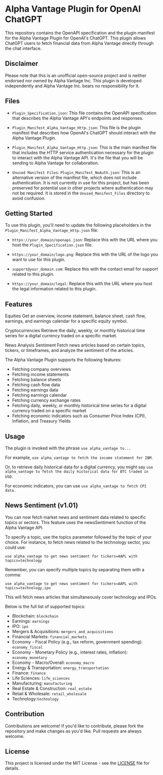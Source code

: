 # Alpha Vantage Plugin for OpenAI ChatGPT

This repository contains the OpenAPI specification and the plugin manifest for the Alpha Vantage Plugin for OpenAI's ChatGPT. This plugin allows ChatGPT users to fetch financial data from Alpha Vantage directly through the chat interface. 

## Disclaimer
Please note that this is an unofficial open-source project and is neither endorsed nor owned by Alpha Vantage Inc. This plugin is developed independently and Alpha Vantage Inc. bears no responsibility for it.

## Files

- `Plugin_Specification.json`: This file contains the OpenAPI specification that describes the Alpha Vantage API's endpoints and responses. 

- `Plugin_Manifest_Alpha_Vantage_Http.json`: This file is the plugin manifest that describes how OpenAI's ChatGPT should interact with the Alpha Vantage Plugin.

- `Plugin_Manifest_Alpha_Vantage_Http.json`: This is the main manifest file that includes the HTTP service authentication necessary for the plugin to interact with the Alpha Vantage API. It's the file that you will be sending to Alpha Vantage for collaboration.
  
- `Unused Manifest Files`:  `Plugin_Manifest_NoAuth.json`: This is an alternative version of the manifest file, which does not include authentication. It is not currently in use for this project, but has been preserved for potential use in other projects where authentication may not be required. It is stored in the `Unused_Manifest_Files` directory to avoid confusion.


## Getting Started

To use this plugin, you'll need to update the following placeholders in the `Plugin_Manifest_Alpha_Vantage_Http.json` file:

- `https://your_domain/openapi.json`: Replace this with the URL where you host the `Plugin_Specification.json` file.

- `https://your_domain/logo.png`: Replace this with the URL of the logo you want to use for this plugin.

- `support@your_domain.com`: Replace this with the contact email for support related to this plugin.

- `https://your_domain/legal`: Replace this with the URL where you host the legal information related to this plugin.

## Features

Equities
Get an overview, income statement, balance sheet, cash flow, earnings, and earnings calendar for a specific equity symbol.

Cryptocurrencies
Retrieve the daily, weekly, or monthly historical time series for a digital currency traded on a specific market.

News Analysis Sentiment
Fetch news articles based on certain topics, tickers, or timeframes, and analyze the sentiment of the articles.

The Alpha Vantage Plugin supports the following features:

- Fetching company overviews
- Fetching income statements
- Fetching balance sheets
- Fetching cash flow data
- Fetching earnings data
- Fetching earnings calendar
- Fetching currency exchange rates
- Fetching daily, weekly, or monthly historical time series for a digital currency traded on a specific market
- Fetching economic indicators such as Consumer Price Index (CPI), Inflation, and Treasury Yields

## Usage

The plugin is invoked with the phrase `use alpha_vantage to...`

For example, `use alpha_vantage to fetch the income statement for IBM`. 

Or, to retrieve daily historical data for a digital currency, you might say `use alpha_vantage to fetch the daily historical data for BTC traded in USD`.

For economic indicators, you can use `use alpha_vantage to fetch CPI data.`

## News Sentiment (v1.01)
You can now fetch market news and sentiment data related to specific topics or sectors. This feature uses the newsSentiment function of the Alpha Vantage API.

To specify a topic, use the topics parameter followed by the topic of your choice. For instance, to fetch news related to the technology sector, you could use:

`use alpha_vantage to get news sentiment for tickers=AAPL with topics=technology`

Remember, you can specify multiple topics by separating them with a comma:

`use alpha_vantage to get news sentiment for tickers=AAPL with topics=technology,ipo`

This will fetch news articles that simultaneously cover technology and IPOs.

Below is the full list of supported topics:

- Blockchain: `blockchain`
- Earnings: `earnings`
- IPO: `ipo`
- Mergers & Acquisitions: `mergers_and_acquisitions`
- Financial Markets: `financial_markets`
- Economy - Fiscal Policy (e.g., tax reform, government spending): `economy_fiscal`
- Economy - Monetary Policy (e.g., interest rates, inflation): `economy_monetary`
- Economy - Macro/Overall: `economy_macro`
- Energy & Transportation: `energy_transportation`
- Finance: `finance`
- Life Sciences: `life_sciences`
- Manufacturing: `manufacturing`
- Real Estate & Construction: `real_estate`
- Retail & Wholesale: `retail_wholesale`
- Technology:`technology`

## Contribution

Contributions are welcome! If you'd like to contribute, please fork the repository and make changes as you'd like. Pull requests are always welcome.

## License

This project is licensed under the MIT License - see the [LICENSE](LICENSE) file for details.
